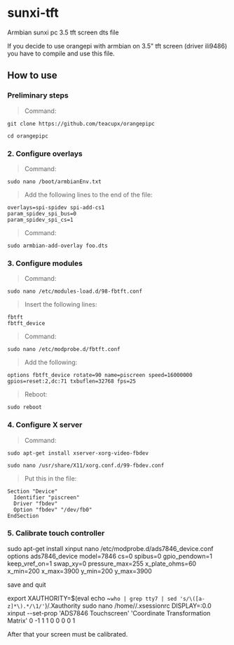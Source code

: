 # sunxi-tft
Armbian sunxi pc 3.5 tft screen dts file 

If you decide to use orangepi with armbian on 3.5" tft screen (driver ili9486) you have to compile and use this file.

## How to use

### Preliminary steps
> Command:

`git clone https://github.com/teacupx/orangepipc`

`cd orangepipc`
### 2. Configure overlays
> Command:

`sudo nano /boot/armbianEnv.txt`
> Add the following lines to the end of the file:
```
overlays=spi-spidev spi-add-cs1
param_spidev_spi_bus=0
param_spidev_spi_cs=1
```

> Command:

`sudo armbian-add-overlay foo.dts`

### 3. Configure modules
> Command:

`sudo nano /etc/modules-load.d/98-fbtft.conf` 
> Insert the following lines: 
```
fbtft
fbtft_device

```

> Command:

`sudo nano /etc/modprobe.d/fbtft.conf` 
> Add the following:
```
options fbtft_device rotate=90 name=piscreen speed=16000000 gpios=reset:2,dc:71 txbuflen=32768 fps=25

```
> Reboot:

 `sudo reboot` 

### 4. Configure X server
> Command:

`sudo apt-get install xserver-xorg-video-fbdev`

`sudo nano /usr/share/X11/xorg.conf.d/99-fbdev.conf`
> Put this in the file:
```
Section "Device"  
  Identifier "piscreen"
  Driver "fbdev"
  Option "fbdev" "/dev/fb0"
EndSection

```


### 5. Calibrate touch controller

sudo apt-get install xinput
nano /etc/modprobe.d/ads7846_device.conf
options ads7846_device model=7846 cs=0 spibus=0 gpio_pendown=1 keep_vref_on=1 swap_xy=0 pressure_max=255 x_plate_ohms=60 x_min=200 x_max=3900 y_min=200 y_max=3900

save and quit

export XAUTHORITY=$(eval echo ~`who | grep tty7 | sed 's/\([a-z]*\).*/\1/'`)/.Xauthority
sudo nano /home/<your username>/.xsessionrc
DISPLAY=:0.0 xinput --set-prop 'ADS7846 Touchscreen' 'Coordinate Transformation Matrix' 0 -1 1 1 0 0 0 0 1

After that your screen must be calibrated.
